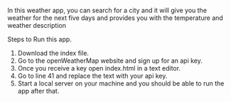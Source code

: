 In this weather app, you can search for a city and it will give you the weather for the next five days and provides you with the temperature and weather description

Steps to Run this app.
1. Download the index file.
2. Go to the openWeatherMap website and sign up for an api key.
3. Once you receive a key open index.html in a text editor.
4. Go to line 41 and replace the text with your api key.
5. Start a local server on your machine and you should be able to run the app after that.
